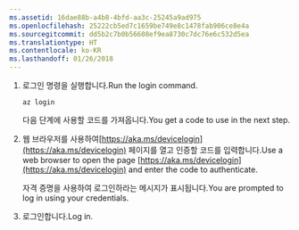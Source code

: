```yaml
---
ms.assetid: 16dae88b-a4b8-4bfd-aa3c-25245a9ad975
ms.openlocfilehash: 25222cb5ed7c1659be749e8c1478fab906ce8e4a
ms.sourcegitcommit: dd5b2c7b0b56608ef9ea8730c7dc76e6c532d5ea
ms.translationtype: HT
ms.contentlocale: ko-KR
ms.lasthandoff: 01/26/2018
---
```

1. <span data-ttu-id="51255-101">로그인 명령을 실행합니다.</span><span class="sxs-lookup"><span data-stu-id="51255-101">Run the login command.</span></span>

    ```azurecli-interactive
    az login
    ```

   <span data-ttu-id="51255-102">다음 단계에 사용할 코드를 가져옵니다.</span><span class="sxs-lookup"><span data-stu-id="51255-102">You get a code to use in the next step.</span></span>

1. <span data-ttu-id="51255-103">웹 브라우저를 사용하여[https://aka.ms/devicelogin](https://aka.ms/devicelogin) 페이지를 열고 인증할 코드를 입력합니다.</span><span class="sxs-lookup"><span data-stu-id="51255-103">Use a web browser to open the page [https://aka.ms/devicelogin](https://aka.ms/devicelogin) and enter the code to authenticate.</span></span>

    <span data-ttu-id="51255-104">자격 증명을 사용하여 로그인하라는 메시지가 표시됩니다.</span><span class="sxs-lookup"><span data-stu-id="51255-104">You are prompted to log in using your credentials.</span></span>

1. <span data-ttu-id="51255-105">로그인합니다.</span><span class="sxs-lookup"><span data-stu-id="51255-105">Log in.</span></span>

